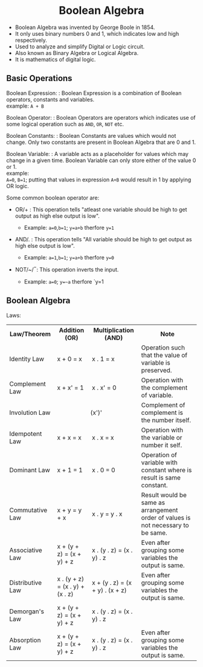 # <center> Boolean Algebra</center>

 - Boolean Algebra was invented by George Boole in 1854.
 - It only uses binary numbers 0 and 1, which indicates low and high respectively.
 - Used to analyze and simplify Digital or Logic circuit.
 - Also known as Binary Algebra or Logical Algebra.
 - It is mathematics of digital logic. 

## Basic Operations
Boolean Expression:
: Boolean Expression is a combination of Boolean operators, constants and variables. <br>
example: `A + B`

Boolean Operator:
: Boolean Operators are operators which indicates use of some logical operation such as `AND`, `OR`, `NOT` etc.

Boolean Constants:
: Boolean Constants are values which would not change. Only two constants are present in Boolean Algebra that are 0 and 1.

Boolean Variable:
: A variable acts as a placeholder for values which may change in a given time. Boolean Variable can only store either of the value 0 or 1. <br>
example:  
`A=0`, `B=1`; putting that values in expression `A+B` would result in 1 by applying OR logic.

Some common boolean operator are:
 - OR/+
	 : This operation tells "atleast one variable should be high to get output as high else output is low".
	 - Example: `a=0`,`b=1`; `y=a+b` therfore `y=1` 

 - AND/.
	: This operation tells "All variable should be high to get output as high else output is low".
	 - Example: `a=1`,`b=1`; `y=a+b` therfore `y=0`

 - NOT/~/ ̅
   :	This operation inverts the input.
	 - Example: `a=0`; `y=~a` therfore `y=1

## Boolean Algebra
Laws:

<table>
	<th>Law/Theorem</th>
	<th>Addition (OR)</th>
	<th>Multiplication (AND) </th>
	<th>Note</th>
	<tr>
		<td>Identity Law</td>
		<td> x + 0 = x
		<td>x . 1 = x</td>
		<td>Operation such that the value of variable is preserved.</td>
	</tr>
	<tr>
		<td>Complement Law</td>
		<td> x + x' = 1
		<td>x  .  x' = 0</td>
		<td>Operation with the complement of variable. </td>
	</tr>
	<tr>
		<td>Involution Law</td>
		<td colspan=2><center> (x')'</center></td>
		<td>Complement of complement is the number itself.</td>
	</tr>
	<tr>
		<td>Idempotent Law</td>
		<td> x + x = x</td>
		<td>x . x = x</td>
		<td>Operation with the variable or number it self.</td>
	</tr>
	<tr>
		<td>Dominant Law</td>
		<td> x + 1 = 1</td>
		<td>x . 0 = 0</td>
		<td>Operation of variable with constant where is result is same constant.</td>
	</tr>
	<tr>
		<td>Commutative Law</td>
		<td> x + y = y + x</td>
		<td>x . y = y . x</td>
		<td>Result would be same as arrangement order of values is not necessary to be same.</td>
	</tr>
	<tr>
		<td>Associative Law</td>
		<td> x + (y + z) = (x + y) + z</td>
		<td>x . (y . z) = (x . y) . z</td>
		<td>Even after grouping some variables the output is same.</td>
	</tr>
	<tr>
		<td>Distributive Law</td>
		<td> x . (y + z) = (x . y) + (x . z)</td>
		<td>x + (y . z) = (x + y) . (x + z)</td>
		<td>Even after grouping some variables the output is same.</td>
	</tr>
	<tr>
		<td>Demorgan's Law</td>
		<td> x + (y + z) = (x + y) + z</td>
		<td>x . (y . z) = (x . y) . z</td>
	</tr>
	<tr>
		<td>Absorption Law</td>
		<td> x + (y + z) = (x + y) + z</td>
		<td>x . (y . z) = (x . y) . z</td>
		<td>Even after grouping some variables the output is same.</td>
	</tr>
	
</table>
<!--stackedit_data:
eyJoaXN0b3J5IjpbMTYzNDc3MDYyLDI1NjQ3MjUzNSwxMDUzMj
U0NjgwLC0xNDQ1NDM4OTAwLC04Nzc2NzAyNjgsLTE5Mzk5Nzk5
ODMsMTEzNzc5MDI0MSw4NTAzNTE2MDQsLTEzMzc3OTc0MTBdfQ
==
-->